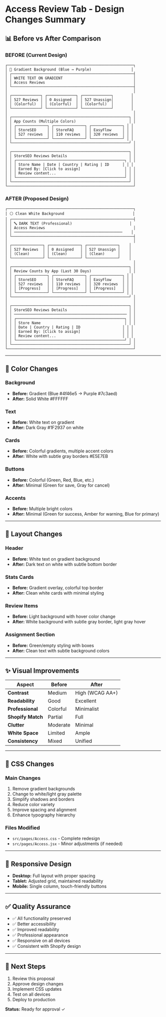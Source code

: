 # Access Review Tab - Design Changes Summary

## 📊 Before vs After Comparison

### BEFORE (Current Design)
```
┌─────────────────────────────────────────────────────────┐
│ 🎨 Gradient Background (Blue → Purple)                  │
│ ┌───────────────────────────────────────────────────────┤
│ │ WHITE TEXT ON GRADIENT                                │
│ │ Access Reviews                                        │
│ └───────────────────────────────────────────────────────┤
│                                                         │
│ ┌─────────────┐ ┌─────────────┐ ┌─────────────┐        │
│ │ 527 Reviews │ │ 0 Assigned  │ │ 527 Unassign│        │
│ │ (Colorful)  │ │ (Colorful)  │ │ (Colorful)  │        │
│ └─────────────┘ └─────────────┘ └─────────────┘        │
│                                                         │
│ ┌─────────────────────────────────────────────────────┐ │
│ │ App Counts (Multiple Colors)                        │ │
│ │ ┌──────────────┐ ┌──────────────┐ ┌──────────────┐ │ │
│ │ │ StoreSEO     │ │ StoreFAQ     │ │ EasyFlow     │ │ │
│ │ │ 527 reviews  │ │ 110 reviews  │ │ 320 reviews  │ │ │
│ │ └──────────────┘ └──────────────┘ └──────────────┘ │ │
│ └─────────────────────────────────────────────────────┘ │
│                                                         │
│ ┌─────────────────────────────────────────────────────┐ │
│ │ StoreSEO Reviews Details                            │ │
│ │ ┌─────────────────────────────────────────────────┐ │ │
│ │ │ Store Name | Date | Country | Rating | ID      │ │ │
│ │ │ Earned By: [Click to assign]                    │ │ │
│ │ │ Review content...                               │ │ │
│ │ └─────────────────────────────────────────────────┘ │ │
│ └─────────────────────────────────────────────────────┘ │
└─────────────────────────────────────────────────────────┘
```

### AFTER (Proposed Design)
```
┌─────────────────────────────────────────────────────────┐
│ ⚪ Clean White Background                               │
│ ┌───────────────────────────────────────────────────────┤
│ │ 🔤 DARK TEXT (Professional)                          │
│ │ Access Reviews                                        │
│ │ ─────────────────────────────────────────────────    │
│ └───────────────────────────────────────────────────────┤
│                                                         │
│ ┌──────────────┐ ┌──────────────┐ ┌──────────────┐    │
│ │ 527 Reviews  │ │ 0 Assigned   │ │ 527 Unassign │    │
│ │ (Clean)      │ │ (Clean)      │ │ (Clean)      │    │
│ └──────────────┘ └──────────────┘ └──────────────┘    │
│                                                         │
│ ┌─────────────────────────────────────────────────────┐ │
│ │ Review Counts by App (Last 30 Days)                 │ │
│ │ ┌──────────────┐ ┌──────────────┐ ┌──────────────┐ │ │
│ │ │ StoreSEO     │ │ StoreFAQ     │ │ EasyFlow     │ │ │
│ │ │ 527 reviews  │ │ 110 reviews  │ │ 320 reviews  │ │ │
│ │ │ [Progress]   │ │ [Progress]   │ │ [Progress]   │ │ │
│ │ └──────────────┘ └──────────────┘ └──────────────┘ │ │
│ └─────────────────────────────────────────────────────┘ │
│                                                         │
│ ┌─────────────────────────────────────────────────────┐ │
│ │ StoreSEO Reviews Details                            │ │
│ │ ─────────────────────────────────────────────────── │ │
│ │ ┌─────────────────────────────────────────────────┐ │ │
│ │ │ Store Name                                      │ │ │
│ │ │ Date | Country | Rating | ID                   │ │ │
│ │ │ Earned By: [Click to assign]                   │ │ │
│ │ │ Review content...                              │ │ │
│ │ └─────────────────────────────────────────────────┘ │ │
│ └─────────────────────────────────────────────────────┘ │
└─────────────────────────────────────────────────────────┘
```

---

## 🎨 Color Changes

### Background
- **Before:** Gradient (Blue #4f46e5 → Purple #7c3aed)
- **After:** Solid White #FFFFFF

### Text
- **Before:** White text on gradient
- **After:** Dark Gray #1F2937 on white

### Cards
- **Before:** Colorful gradients, multiple accent colors
- **After:** White with subtle gray borders #E5E7EB

### Buttons
- **Before:** Colorful (Green, Red, Blue, etc.)
- **After:** Minimal (Green for save, Gray for cancel)

### Accents
- **Before:** Multiple bright colors
- **After:** Minimal (Green for success, Amber for warning, Blue for primary)

---

## 📐 Layout Changes

### Header
- **Before:** White text on gradient background
- **After:** Dark text on white with subtle bottom border

### Stats Cards
- **Before:** Gradient overlay, colorful top border
- **After:** Clean white cards with minimal styling

### Review Items
- **Before:** Light background with hover color change
- **After:** White background with subtle gray border, light gray hover

### Assignment Section
- **Before:** Green/empty styling with boxes
- **After:** Clean text with subtle background colors

---

## ✨ Visual Improvements

| Aspect | Before | After |
|--------|--------|-------|
| **Contrast** | Medium | High (WCAG AA+) |
| **Readability** | Good | Excellent |
| **Professional** | Colorful | Minimalist |
| **Shopify Match** | Partial | Full |
| **Clutter** | Moderate | Minimal |
| **White Space** | Limited | Ample |
| **Consistency** | Mixed | Unified |

---

## 🔧 CSS Changes

### Main Changes
1. Remove gradient backgrounds
2. Change to white/light gray palette
3. Simplify shadows and borders
4. Reduce color variety
5. Improve spacing and alignment
6. Enhance typography hierarchy

### Files Modified
- `src/pages/Access.css` - Complete redesign
- `src/pages/Access.jsx` - Minor adjustments (if needed)

---

## 📱 Responsive Design

- **Desktop:** Full layout with proper spacing
- **Tablet:** Adjusted grid, maintained readability
- **Mobile:** Single column, touch-friendly buttons

---

## ✅ Quality Assurance

- ✅ All functionality preserved
- ✅ Better accessibility
- ✅ Improved readability
- ✅ Professional appearance
- ✅ Responsive on all devices
- ✅ Consistent with Shopify design

---

## 🚀 Next Steps

1. Review this proposal
2. Approve design changes
3. Implement CSS updates
4. Test on all devices
5. Deploy to production

**Status:** Ready for approval ✓

